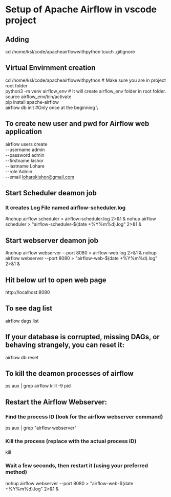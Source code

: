 # Setup of Apache Airflow in vscode project
## Adding 
cd /home/ksl/code/apacheairflowwithpython
touch .gitignore
## Virtual Envirnment creation
cd /home/ksl/code/apacheairflowwithpython # Make sure you are in project root folder \
python3 -m venv airflow_env  # It will create airflow_env folder in root folder. \
source airflow_env/bin/activate \
pip install apache-airflow \
airflow db init #Only once at the beginning \

## To  create new user and pwd for Airflow web application
airflow users create \
    --username admin \
    --password admin \
    --firstname kishor \
    --lastname Lohare \
    --role Admin \
    --email loharekishor@gmail.com

## Start Scheduler deamon job
### It creates Log File named airflow-scheduler.log
#nohup airflow scheduler > airflow-scheduler.log 2>&1 &
nohup airflow scheduler > "airflow-scheduler-$(date +%Y%m%d).log" 2>&1 &

## Start webserver deamon job
#nohup airflow webserver --port 8080 > airflow-web.log 2>&1 &
nohup airflow webserver --port 8080 > "airflow-web-$(date +%Y%m%d).log" 2>&1 &
 
## Hit below url to open web page
http://localhost:8080

## To see dag list
airflow dags list
 
## If your database is corrupted, missing DAGs, or behaving strangely, you can reset it:
airflow db reset
 
## To kill the deamon processes of airflow
ps aux | grep airflow
killl -9 pid

## Restart the Airflow Webserver:
### Find the process ID (look for the airflow webserver command)
ps aux | grep "airflow webserver"
### Kill the process (replace <PID> with the actual process ID)
kill <PID>
### Wait a few seconds, then restart it (using your preferred method)
nohup airflow webserver --port 8080 > "airflow-web-$(date +%Y%m%d).log" 2>&1 &

